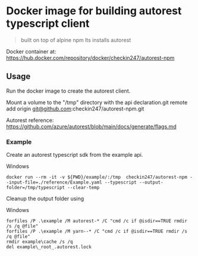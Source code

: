 # Docker image for building autorest typescript client
> built on top of alpine npm lts
> installs autorest 

Docker container at: https://hub.docker.com/repository/docker/checkin247/autorest-npm

## Usage

Run the docker image to create the autorest client.

Mount a volume to the "/tmp" directory with the api declaration.git remote add origin git@github.com:checkin247/autorest-npm.git

Autorest reference:
https://github.com/azure/autorest/blob/main/docs/generate/flags.md

### Example
Create an autorest typescript sdk from the example api.

Windows
````shell
docker run --rm -it -v ${PWD}/example/:/tmp  checkin247/autorest-npm --input-file=./reference/Example.yaml --typescript --output-folder=/tmp/typescript --clear-temp
````

Cleanup the output folder using

Windows
````shell
forfiles /P .\example /M autorest-* /C "cmd /c if @isdir==TRUE rmdir /s /q @file"
forfiles /P .\example /M yarn--* /C "cmd /c if @isdir==TRUE rmdir /s /q @file"
rmdir example\cache /s /q
del example\_root_.autorest.lock
````